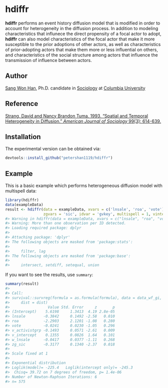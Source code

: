 
<!-- README.md is generated from README.Rmd. Please edit that file -->

# hdiffr

<!-- badges: start -->

<!-- badges: end -->

**hdiffr** performs an event history diffusion model that is modified in
order to account for heterogeneity in the diffusion process. In addition
to modeling characteristics that influnece the direct propensity of a
focal actor to adopt, **hdiffr** can also model characteristics of the
focal actor that make it more susceptible to the prior adoptions of
other actors, as well as characteristics of prior-adopting actors that
make them more or less influential on others, and characteristics of the
social structure among actors that influence the transmission of
influence between actors.

## Author

[Sang Won Han](https://sociology.columbia.edu/content/sang-won-han),
Ph.D. candidate in [Sociology](https://sociology.columbia.edu/) at
[Columbia University](https://www.columbia.edu)

## Reference

[Strang, David and Nancy Brandon Tuma. 1993. “Spatial and Temporal
Heterogeneity in Diffusion.” *American Journal of Sociology* 99(3):
614-639.](https://www.journals.uchicago.edu/doi/abs/10.1086/230318)

## Installation

The experimental version can be obtained via:

``` r
devtools::install_github("petershan1119/hdiffr")
```

## Example

This is a basic example which performs heterogeneous diffusion model
with multispell data:

``` r
library(hdiffr)
data(exampleData)
result <- hdiffr(data = exampleData, xvars = c('lnsale', 'roa', 'vote'), vvars = 'activistgrp', wvars = 'lnsale', 
                 zgvars = 'sic', idvar = 'gvkey', multispell = 1, vintercept = 1, hrno = 1)
#> Warning in hdiffr(data = exampleData, xvars = c("lnsale", "roa", "vote"), :
#> Warning: More than one observation per ID detected.
#> Loading required package: dplyr
#> 
#> Attaching package: 'dplyr'
#> The following objects are masked from 'package:stats':
#> 
#>     filter, lag
#> The following objects are masked from 'package:base':
#> 
#>     intersect, setdiff, setequal, union
```

If you want to see the results, use `summary`:

``` r
summary(result)
#> 
#> Call:
#> survival::survreg(formula = as.formula(formula), data = data_wf_gi, 
#>     dist = dist)
#>                 Value Std. Error     z       p
#> (Intercept)    5.6198     1.3413  4.19 2.8e-05
#> lnsale        -0.3842     0.1492 -2.58   0.010
#> roa           -2.2903     2.1201 -1.08   0.280
#> vote          -0.0241     0.0230 -1.05   0.296
#> v_activistgrp -0.1493     0.0571 -2.61   0.009
#> v_intercept    0.1355     0.0826  1.64   0.101
#> w_lnsale      -0.0417     0.0377 -1.11   0.268
#> zg_sic        -0.3177     0.1340 -2.37   0.018
#> 
#> Scale fixed at 1 
#> 
#> Exponential distribution
#> Loglik(model)= -225.4   Loglik(intercept only)= -245.3
#>  Chisq= 39.72 on 7 degrees of freedom, p= 1.4e-06 
#> Number of Newton-Raphson Iterations: 6 
#> n= 575
```
